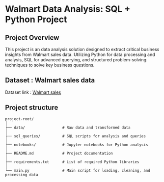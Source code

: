 # Walmart Data Analysis: SQL + Python Project

## Project Overview
This project is an data analysis solution designed to extract critical business insights from Walmart sales data. Utilizing Python for data processing and analysis, SQL for advanced querying, and structured problem-solving techniques to solve key business questions.

## Dataset : Walmart sales data

Dataset link : [Walmart sales](https://www.kaggle.com/datasets/najir0123/walmart-10k-sales-datasets)

## Project structure
```
project-root/
│
├── data/                 # Raw data and transformed data
│
├── sql_queries/          # SQL scripts for analysis and queries
│
├── notebooks/            # Jupyter notebooks for Python analysis
│
├── README.md             # Project documentation
│
├── requirements.txt      # List of required Python libraries
│
└── main.py               # Main script for loading, cleaning, and processing data
```
